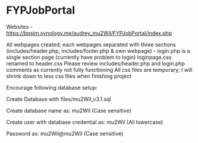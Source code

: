 # FYPJobPortal

Websites - https://bpsim.synology.me/audrey_mu2Wil/FYPJobPortal/index.php

All webpages created; each webpages separated with three sections (includes/header.php, includes/footer.php & own webpage) - login.php is a single section page (currently have problem to login)
loginpage.css renamed to header.css
Please review includes/header.php and login.php comments as currently not fully functioning
All css files are temporary; I will shrink down to less css files when finishing project


Encourage following database setup:

Create Database with files/mu2Wil_v3.1.sql

Create database name as: 
mu2Wil      (Case sensitive)

Create user with database credential as: 
mu2Wil          (All lowercase)

Password as: 
mu2Wil@mu2Wil       (Case sensitive)
